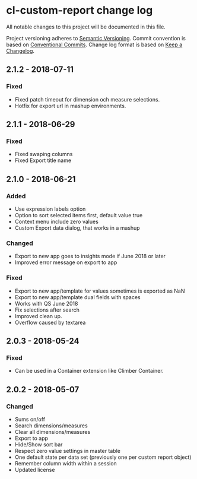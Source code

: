 # cl-custom-report change log

All notable changes to this project will be documented in this file.

Project versioning adheres to [Semantic Versioning](http://semver.org/).
Commit convention is based on [Conventional Commits](http://conventionalcommits.org).
Change log format is based on [Keep a Changelog](http://keepachangelog.com/).

## 2.1.2 - 2018-07-11
### Fixed
- Fixed patch timeout for dimension och measure selections.
- Hotfix for export url in mashup environments.

## 2.1.1 - 2018-06-29
### Fixed
- Fixed swaping columns
- Fixed Export title name


## 2.1.0 - 2018-06-21
### Added
- Use expression labels option
- Option to sort selected items first, default value true
- Context menu include zero values  
- Custom Export data dialog, that works in a mashup 
### Changed
- Export to new app goes to insights mode if June 2018 or later
- Improved error message on export to app
### Fixed
- Export to new app/template for values sometimes is exported as NaN
- Export to new app/template dual fields with spaces
- Works with QS June 2018
- Fix selections after search
- Improved clean up.
- Overflow caused by textarea

## 2.0.3 - 2018-05-24
### Fixed
- Can be used in a Container extension like Climber Container.
## 2.0.2 - 2018-05-07
### Changed
- Sums on/off
- Search dimensions/measures
- Clear all dimensions/measures
- Export to app
- Hide/Show sort bar
- Respect zero value settings in master table
- One default state per data set (previously one per custom report object)
- Remember column width within a session
- Updated license



